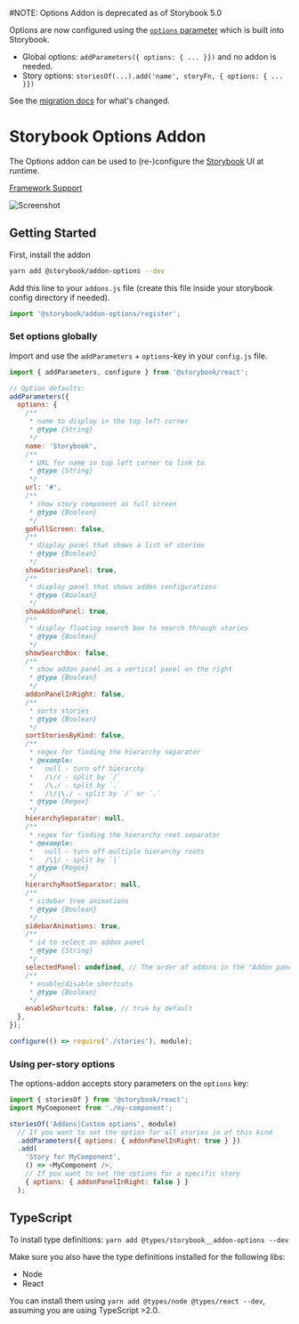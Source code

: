 #NOTE: Options Addon is deprecated as of Storybook 5.0

Options are now configured using the [`options` parameter](../../docs/src/pages/configurations/options-parameter/index.md) which is built into Storybook.

- Global options: `addParameters({ options: { ... }})` and no addon is needed.
- Story options: `storiesOf(...).add('name', storyFn, { options: { ... }})`

See the [migration docs](../../MIGRATION.md#options-addon-deprecated) for what's changed.

# Storybook Options Addon

The Options addon can be used to (re-)configure the [Storybook](https://storybook.js.org) UI at runtime.

[Framework Support](https://github.com/storybooks/storybook/blob/master/ADDONS_SUPPORT.md)

![Screenshot](docs/screenshot.png)

## Getting Started

First, install the addon

```sh
yarn add @storybook/addon-options --dev
```

Add this line to your `addons.js` file (create this file inside your storybook config directory if needed).

```js
import '@storybook/addon-options/register';
```

### Set options globally

Import and use the `addParameters` + `options`-key in your `config.js` file.

```js
import { addParameters, configure } from '@storybook/react';

// Option defaults:
addParameters({
  options: {
    /**
     * name to display in the top left corner
     * @type {String}
     */
    name: 'Storybook',
    /**
     * URL for name in top left corner to link to
     * @type {String}
     */
    url: '#',
    /**
     * show story component as full screen
     * @type {Boolean}
     */
    goFullScreen: false,
    /**
     * display panel that shows a list of stories
     * @type {Boolean}
     */
    showStoriesPanel: true,
    /**
     * display panel that shows addon configurations
     * @type {Boolean}
     */
    showAddonPanel: true,
    /**
     * display floating search box to search through stories
     * @type {Boolean}
     */
    showSearchBox: false,
    /**
     * show addon panel as a vertical panel on the right
     * @type {Boolean}
     */
    addonPanelInRight: false,
    /**
     * sorts stories
     * @type {Boolean}
     */
    sortStoriesByKind: false,
    /**
     * regex for finding the hierarchy separator
     * @example:
     *   null - turn off hierarchy
     *   /\// - split by `/`
     *   /\./ - split by `.`
     *   /\/|\./ - split by `/` or `.`
     * @type {Regex}
     */
    hierarchySeparator: null,
    /**
     * regex for finding the hierarchy root separator
     * @example:
     *   null - turn off multiple hierarchy roots
     *   /\|/ - split by `|`
     * @type {Regex}
     */
    hierarchyRootSeparator: null,
    /**
     * sidebar tree animations
     * @type {Boolean}
     */
    sidebarAnimations: true,
    /**
     * id to select an addon panel
     * @type {String}
     */
    selectedPanel: undefined, // The order of addons in the "Addon panel" is the same as you import them in 'addons.js'. The first panel will be opened by default as you run Storybook
    /**
     * enable/disable shortcuts
     * @type {Boolean}
     */
    enableShortcuts: false, // true by default
  },
});

configure(() => require('./stories'), module);
```

### Using per-story options

The options-addon accepts story parameters on the `options` key:

```js
import { storiesOf } from '@storybook/react';
import MyComponent from './my-component';

storiesOf('Addons|Custom options', module)
  // If you want to set the option for all stories in of this kind
  .addParameters({ options: { addonPanelInRight: true } })
  .add(
    'Story for MyComponent',
    () => <MyComponent />,
    // If you want to set the options for a specific story
    { options: { addonPanelInRight: false } }
  );
```

## TypeScript

To install type definitions: `yarn add @types/storybook__addon-options --dev`

Make sure you also have the type definitions installed for the following libs:

- Node
- React

You can install them using `yarn add @types/node @types/react --dev`, assuming you are using TypeScript >2.0.
